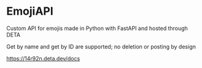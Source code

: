 # EmojiAPI
Custom API for emojis made in Python with FastAPI and hosted through DETA

Get by name and get by ID are supported; no deletion or posting by design

https://14r92n.deta.dev/docs
